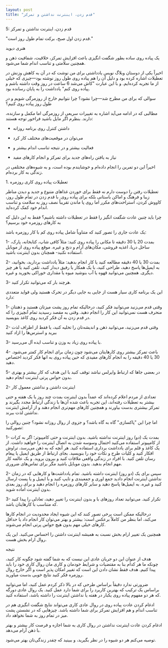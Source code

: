 ```yaml
---
layout: post
title: "قدم زدن، اینترنت نداشتن و تمرکز"
---
```

5: قدم زدن، اینترنت نداشتن و تمرکز

"قدم زدن اول صبح، برکت تمام طول روز است."

هنری دیوید

یک پیاده روی ساده بطور شگفت انگیزی باعث افزایش تمرکز، خلاقیت، شفافیت ذهن
و همچنین سلامتی و تناسب اندام شما می‌شود.

اخیراً یکی از دوستان وبلاگ نویس یادداشتی برای من نوشت که در آن به کاهش
وزنش در تعطیلات اشاره کرده بود و دلیل آن را هم پیاده روی طول روز نوشته
بود—چیزی که خیلی از ما تجربه کرده‌ایم. و با این عبارت "کاش می‌شد 6 ساعت
در روز وقت داشته باشم و پیاده روی کنم" یادداشت را به پایان رسانده بود.

سوالی که برای من مطرح شد—چرا نشود؟ چرا نتوانیم خارج از روزمرگی شویم و در
طول روز پیاده روی کنیم؟

مطالبی که در ادامه می‌آید اشاره به تغییرات سریعی از روزمرگی اما مکمل و
سازنده، دارند. بنظرم اگر مایل باشید فراخور توجه هستند:

- داشتن کنترل روی برنامه روزانه

- می‌توان در موقعیت‌های مختلف کار کرد

- فعالیت بیشتر و در نتیجه تناسب اندام بیشتر و

- نیاز به یافتن راه‌های جدید برای تمرکز و انجام کارهای مفید

اخیراً این دو تمرین را انجام داده‌ام و خوشایندم بوده است، و به شیوه‌های
مختلفی در زندگی به کار برده‌ام.

1\. تعطیلات پیاده روی کاری روزمره

تعطیلات رفتن را دوست دارم نه فقط برای خوردن غذاهای متنوع و جدید و دیدن
مناظر زیبا و فرهنگ و اماکن باستانی بلکه برای پیاده روی. با قدم زدن در
تمام طول روز، کاووش کردن، استراحت‌های مکرر اما روی پا ماندن تقریباً نصف
روز به سلامت و تناسب اندام خود کمک کرده‌اید.

چرا باید چنین عادت شگفت انگیز را فقط در تعطیلات داشته باشیم؟ فقط به این
دلیل که به کارهای روزمره خود برسیم؟

یک عادت جاری را تصور کنید که متناوباً شامل پیاده روی کم با کار روزمره
باشد:

1- بمدت 20 یا 30 دقیقه تا مکانی را پیاده روی کنید: مثلاً کافی شاپ،
کتابخانه، پارک، ساحل دریا، اغذیه فروشی، مکان‌های آرام و دنج و غیره. موقع
پیاده روی از موبایل استفاده نکنید- همچنان بدون اینترنت باشید.

2- بمدت 30 یا 40 دقیقه مطالعه کنید یا کار انجام بدهید: مثلاً یادداشت
بردارید، بخوانید، به ایمیل‌ها پاسخ دهید، طراحی کنید، با یک همکار یا رفیق
دیدار کنید، تلفن کنید یا هر چیز دیگری. همچنین می‌توانید قهوه یا آب
بنوشید میوه یا مقداری خوراکی بخورید و غیره.

3- هرچند بار که می‌توانید تکرار کنید.

این یک برنامه کاری سیار هست از جایی به جایی دیگر در تحرک هستید ولی فواید
متعددی دارد:

1- وقتی قدم می‌زنید می‌توانید فکر کنید، درحالیکه تمام روز پشت میزتان
هستید و ذهنتان منحرف هست نمی‌توانید این کار را انجام دهید. وقتی به مقصد
رسیدید تمام آنچیزی را که در قدم زدن به آن فکر کردید روی کاغذ بنویسید.

2- وقتی قدم می‌زنید، می‌توانید ذهن و اندیشه‌تان را تخلیه کنید، یا فقط از
اطراف لذت ببرید و استرس‌ها را ازاد کنید

3- با پیاده روی زیاد به وزن و تناسب ایده آل می‌رسید.

4- باعث تمرکز بیشتر روی کارهایتان می‌شود چون زمان برای انجام کار کمتر
می‌شود. 30 یا 40 دقیقه را به انجام کارهای مفیدی که حین پیاده روی به انها
فکر کردید اختصاص دهید.

5- در بعضی جاها که ارتباط وایرلس نباشد توقف کنید با این هدف که کار بیشتر
و بهتری بدون حواس پرتی اینترنت انجام دهید.

2- اینترنت داشتن و نداشتن معمول کار

تعدادی از مردم اعلام کرده‌اند که عمداً بدون اینترنت بمدت چند روز یا یک
هفته و حتی بیشتر به تعطیلات رفته‌اند، این تجربه باعث شده آن‌ها با زندگی
ارتباط مجدد بگیرند و تمرکز بیشتری بدست بیاورند و همچنین کارهای مهم‌تری
انجام دهند و از آرامش اینترنت نداشتن لذت ببرند.

اما چرا این "پاکسازی" گاه به گاه باشد؟ و جزوی از روال روزانه نشود؟ چنین
روالی را تصورکنید:

1- بمدت یک (دو) روز اینترنت نداشته باشید. بدون اینترنت و حتی کامپیوتر؛
اگر به کرات از کامپیوتر استفاده می‌کنید احتمال وسوسه شدن به اتصال
اینترنت را خواهید داشت. از یک کاغذ و قلم برای یادداشت برداری استفاده
کنید. هر آنچه که به ذهن می‌رسد، تراوش افکار کنید و کلیات طرح و نکات خود
را بنویسید. بجای ارتباط از طریق ایمیل یا پیغام رسان تلفن کنید. با افراد
در زندگی واقعی ملاقات کنید و بیرون بروید. و یک عالمه کار مهم انجام
بدهید. بدون موبایل باشید مگر برای تماس‌های ضروری.

2- سپس برای یک (دو روز) اینترنت داشته باشید. تمام یادداشت‌ها و کارهایی
که در زمان نداشتن اینترنت انجام دادید جمع اوری و جمعبندی و تایپ کنید و
با ایمیل و یا پست ارسال کنید و غیره. به ایمیل‌ها پاسخ دهید و سایر کارهای
روزمره را انجام دهید و برای روز بعدی بدون اینترنت اماده شوید.

3- تکرار کنید. می‌توانید تعداد روزهای با و بدون اینترنت را تغییر دهید،
تعادلی را پیدا کنید که متناسب با کارهایتان باشد.

درحالیکه ممکن است برخی تصور کنند که این شیوه ایجاد محدودیت در انجام
کارها می‌کند، اما بنظر من کاملاً برعکس است: بیشتر و بهتر می‌توان کار
انجام داد یا حداقل کارهای خیلی مهم بدون هیچ حواس پرتی انجام می‌شوند.

همچنین یک تغییر ارام بخش نسبت به همیشه اینترنت داشتن را احساس می‌کنید.
این یک روال ارام بخش هست.

نتیجه

هدف از عنوان این دو جریان عادی این نیست که به شما گفته شود چگونه کار
کنید، چونکه ما هر کدام بنا به مقتضیات و شرایط خودمان و کاری مان روال
کاری خود را باید پیدا کنیم. هدف فقط نشان دادن این است که تغییر امکان
پذیر است و اگر خارج روال روزمره فکر کنید نتایج خوبی بدست میاورید.

ضرورتی ندارد دقیقاً براساس طرحی که در بالا ذکر کردم عمل کنید، اما
می‌توانید براساس یک ترکیب که بهترین کاربرد را برای شما دارد عمل کنید. یک
روال عادی دورگه که هر دو مفهوم پیاده روی یکبار در هفته یا نداشتن اینترنت
را داشته باشد، استفاده کنید.

ادغام کردن عادت پیاده روی در روال عادی کاری می‌تواند نتایج شگفت انگیزی
هم در تناسب اندام و هم افزایش تمرکز برای شما داشته باشد. چیزهایی که در
نشستن پشت میز در تمام روز به شما نخواهد داد.

ادغام کردن عادت اینترنت نداشتن در روال کاری به شما اجازه و فرصت کار
بیشتر و بهتر با ذهن آرام می‌دهد.

توصیه می‌کنم هر دو شیوه را در نظر بگیرید، و ببینید که چقدر زندگی‌تان
بهتر می‌شود.
